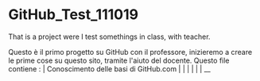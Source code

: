 # GitHub_Test_111019
That is a project were I test somethings in class, with teacher.



Questo è il primo progetto su GitHub con il professore, inizieremo a creare le prime cose su questo sito, tramite l'aiuto del docente.
Questo file contiene :
| Conoscimento delle basi di GitHub.com |
|
|
|
|
|   __

